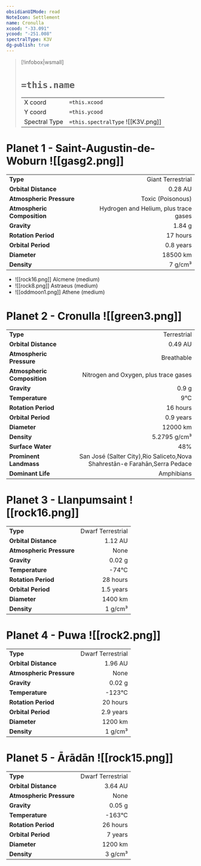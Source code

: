 ```yaml
---
obsidianUIMode: read
NoteIcon: Settlement
name: Cronulla
xcood: "-33.091"
ycood: "-251.008"
spectralType: K3V
dg-publish: true
---
```

> [!infobox|wsmall]
> # `=this.name`
> | | |
> | - | - |
> | X coord | `=this.xcood` |
> | Y coord| `=this.ycood` |
> | Spectral Type | `=this.spectralType` ![[K3V.png]] |

# Planet 1 - Saint-Augustin-de-Woburn ![[gasg2.png]]
|                             |                           |
| --------------------------- | -------------------------:|
| **Type**                    |             Giant Terrestrial |
| **Orbital Distance**        |   0.28 AU |
| **Atmospheric Pressure**    |       Toxic (Poisonous) |
| **Atmospheric Composition** |      Hydrogen and Helium, plus trace gases |
| **Gravity**                 |        1.84 g |
| **Rotation Period**         |  17 hours |
| **Orbital Period** | 0.8 years |
| **Diameter**                |      18500 km | 
| **Density**                 |    7 g/cm³ |



- ![[rock16.png]] Alcmene (medium)
- ![[rock8.png]] Astraeus (medium)
- ![[oddmoon1.png]] Athene (medium)


# Planet 2 - Cronulla ![[green3.png]]
|                             |                           |
| --------------------------- | -------------------------:|
| **Type**                    |             Terrestrial |
| **Orbital Distance**        |   0.49 AU |
| **Atmospheric Pressure**    |       Breathable |
| **Atmospheric Composition** |      Nitrogen and Oxygen, plus trace gases |
| **Gravity**                 |        0.9 g |
| **Temperature**             |    9°C |
| **Rotation Period**         |  16 hours |
| **Orbital Period** | 0.9 years |
| **Diameter**                |      12000 km | 
| **Density**                 |    5.2795 g/cm³ |
| **Surface Water**           |           48% | 
| **Prominent Landmass**      |         San José (Salter City),Rio Saliceto,Nova Shahrestān-e Farahān,Serra Pedace | 
| **Dominant Life**           |         Amphibians |





# Planet 3 - Llanpumsaint ![[rock16.png]]
|                             |                           |
| --------------------------- | -------------------------:|
| **Type**                    |             Dwarf Terrestrial |
| **Orbital Distance**        |   1.12 AU |
| **Atmospheric Pressure**    |       None |
| **Gravity**                 |        0.02 g |
| **Temperature**             |    -74°C |
| **Rotation Period**         |  28 hours |
| **Orbital Period** | 1.5 years |
| **Diameter**                |      1400 km | 
| **Density**                 |    1 g/cm³ |





# Planet 4 - Puwa ![[rock2.png]]
|                             |                           |
| --------------------------- | -------------------------:|
| **Type**                    |             Dwarf Terrestrial |
| **Orbital Distance**        |   1.96 AU |
| **Atmospheric Pressure**    |       None |
| **Gravity**                 |        0.02 g |
| **Temperature**             |    -123°C |
| **Rotation Period**         |  20 hours |
| **Orbital Period** | 2.9 years |
| **Diameter**                |      1200 km | 
| **Density**                 |    1 g/cm³ |





# Planet 5 - Ārādān ![[rock15.png]]
|                             |                           |
| --------------------------- | -------------------------:|
| **Type**                    |             Dwarf Terrestrial |
| **Orbital Distance**        |   3.64 AU |
| **Atmospheric Pressure**    |       None |
| **Gravity**                 |        0.05 g |
| **Temperature**             |    -163°C |
| **Rotation Period**         |  26 hours |
| **Orbital Period** | 7 years |
| **Diameter**                |      1200 km | 
| **Density**                 |    3 g/cm³ |





